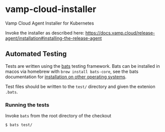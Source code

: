 # vamp-cloud-installer
Vamp Cloud Agent Installer for Kubernetes

Invoke the installer as described here: https://docs.vamp.cloud/release-agent/installation#installing-the-release-agent

## Automated Testing

Tests are written using the [bats](https://github.com/bats-core/bats-core) testing framework.
Bats can be installed in macos via homebrew with `brew install bats-core`, see the bats documentation for [installation on other operating systems](https://bats-core.readthedocs.io/en/latest/installation.html).

Test files should be written to the `test/` directory and given the extenion `.bats`.

### Running the tests

Invoke `bats` from the root directory of the checkout
```
$ bats test/
```
